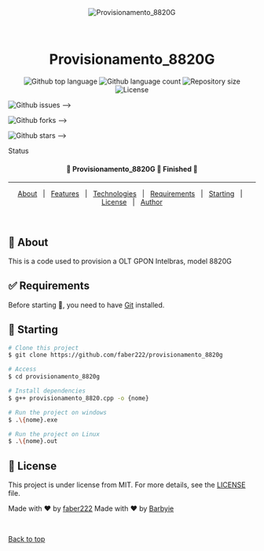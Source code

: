 <div align="center" id="top"> 
  <img src="./.github/app.gif" alt="Provisionamento_8820G" />

  &#xa0;

  <!-- <a href="https://provisionamento_8820g.netlify.app">Demo</a> -->
</div>

<h1 align="center">Provisionamento_8820G</h1>

<p align="center">
  <img alt="Github top language" src="https://img.shields.io/github/languages/top/faber222/provisionamento_8820g?color=56BEB8">

  <img alt="Github language count" src="https://img.shields.io/github/languages/count/faber222/provisionamento_8820g?color=56BEB8">

  <img alt="Repository size" src="https://img.shields.io/github/repo-size/faber222/provisionamento_8820g?color=56BEB8">

  <img alt="License" src="https://img.shields.io/github/license/faber222/provisionamento_8820g?color=56BEB8">

  <img alt="Github issues" src="https://img.shields.io/github/issues/faber222/provisionamento_8820g?color=56BEB8" /> -->

  <img alt="Github forks" src="https://img.shields.io/github/forks/faber222/provisionamento_8820g?color=56BEB8" /> -->

  <img alt="Github stars" src="https://img.shields.io/github/stars/faber222/provisionamento_8820g?color=56BEB8" /> -->
</p>

 Status 

 <h4 align="center"> 
	🚧  Provisionamento_8820G 🚀 Finished  🚧
</h4> 

<hr> 

<p align="center">
  <a href="#dart-about">About</a> &#xa0; | &#xa0; 
  <a href="#sparkles-features">Features</a> &#xa0; | &#xa0;
  <a href="#rocket-technologies">Technologies</a> &#xa0; | &#xa0;
  <a href="#white_check_mark-requirements">Requirements</a> &#xa0; | &#xa0;
  <a href="#checkered_flag-starting">Starting</a> &#xa0; | &#xa0;
  <a href="#memo-license">License</a> &#xa0; | &#xa0;
  <a href="https://github.com/faber222" target="_blank">Author</a>
</p>

<br>

## :dart: About ##

This is a code used to provision a OLT GPON Intelbras, model 8820G

## :white_check_mark: Requirements ##

Before starting :checkered_flag:, you need to have [Git](https://git-scm.com) installed.

## :checkered_flag: Starting ##

```bash
# Clone this project
$ git clone https://github.com/faber222/provisionamento_8820g

# Access
$ cd provisionamento_8820g

# Install dependencies
$ g++ provisionamento_8820.cpp -o {nome}

# Run the project on windows
$ .\{nome}.exe

# Run the project on Linux
$ .\{nome}.out

```

## :memo: License ##

This project is under license from MIT. For more details, see the [LICENSE](LICENSE.md) file.


Made with :heart: by <a href="https://github.com/faber222" target="_blank">faber222</a>
Made with :heart: by <a href="https://github.com/Barbyie" target="_blank">Barbyie</a>

&#xa0;

<a href="#top">Back to top</a>
